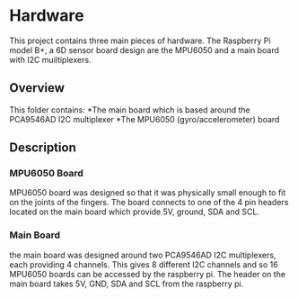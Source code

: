 # Hardware

This project contains three main pieces of hardware.
The Raspberry Pi model B+, a 6D sensor board design are the MPU6050 and a main board with I2C muiltiplexers.

## Overview
This folder contains:
*The main board which is based around the PCA9546AD I2C multiplexer
*The MPU6050 (gyro/accelerometer) board 

## Description 
### MPU6050 Board

MPU6050 board was designed so that it was physically small enough to fit on the joints of the fingers.
The board connects to one of the 4 pin headers located on the main board which provide 5V, ground, SDA and SCL. 

### Main Board

the main board was designed around two PCA9546AD I2C multiplexers, each providing 4 channels. 
This gives 8 different I2C channels and so 16 MPU6050 boards can be accessed by the raspberry pi. The header on the main board takes 5V, GND, SDA and SCL from the raspberry pi.
